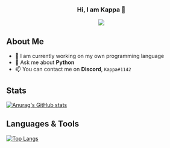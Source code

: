 <h3 align="center">Hi, I am Kappa 👋</h3>

<p align="center">
  <img src="https://user-images.githubusercontent.com/72104527/136626459-4b72d1cc-62da-46bf-8123-a7974933ce57.png">
</p>

## About Me
- 🌱 I am currently working on my own programming language
- 💬 Ask me about **Python**
- 📫 You can contact me on **Discord**, `Kappa#1142`

## Stats
[![Anurag's GitHub stats](https://github-readme-stats.vercel.app/api?username=kappa-05&theme=tokyonight)](https://github.com/anuraghazra/github-readme-stats)

## Languages & Tools
[![Top Langs](https://github-readme-stats.vercel.app/api/top-langs/?username=kappa-05&theme=tokyonight)](https://github.com/anuraghazra/github-readme-stats)
